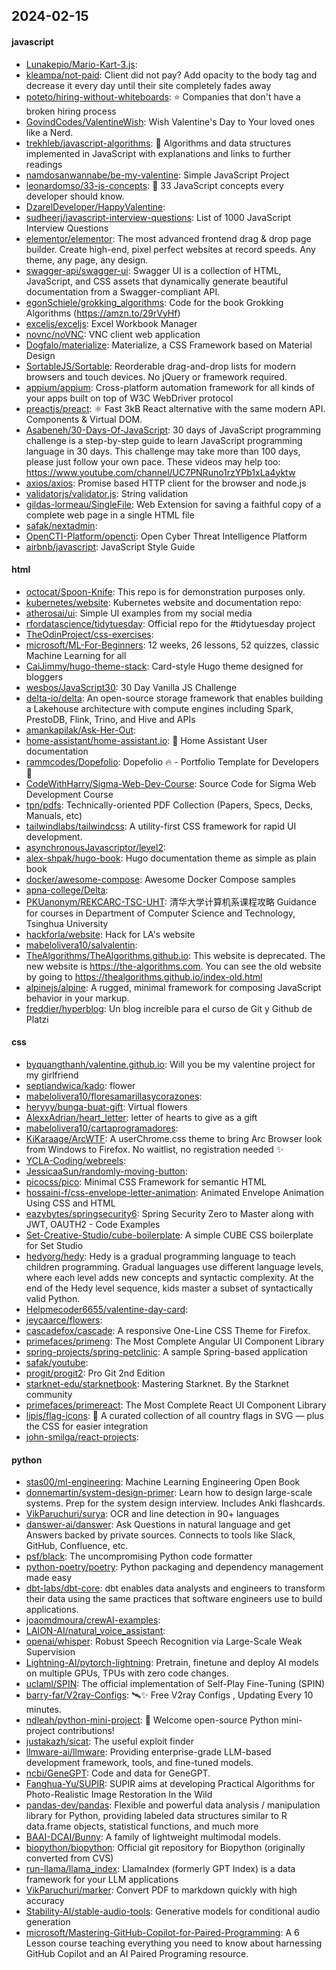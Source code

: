 ## 2024-02-15

#### javascript
* [Lunakepio/Mario-Kart-3.js](https://github.com/Lunakepio/Mario-Kart-3.js): 
* [kleampa/not-paid](https://github.com/kleampa/not-paid): Client did not pay? Add opacity to the body tag and decrease it every day until their site completely fades away
* [poteto/hiring-without-whiteboards](https://github.com/poteto/hiring-without-whiteboards): ⭐️ Companies that don't have a broken hiring process
* [GovindCodes/ValentineWish](https://github.com/GovindCodes/ValentineWish): Wish Valentine's Day to Your loved ones like a Nerd.
* [trekhleb/javascript-algorithms](https://github.com/trekhleb/javascript-algorithms): 📝 Algorithms and data structures implemented in JavaScript with explanations and links to further readings
* [namdosanwannabe/be-my-valentine](https://github.com/namdosanwannabe/be-my-valentine): Simple JavaScript Project
* [leonardomso/33-js-concepts](https://github.com/leonardomso/33-js-concepts): 📜 33 JavaScript concepts every developer should know.
* [DzarelDeveloper/HappyValentine](https://github.com/DzarelDeveloper/HappyValentine): 
* [sudheerj/javascript-interview-questions](https://github.com/sudheerj/javascript-interview-questions): List of 1000 JavaScript Interview Questions
* [elementor/elementor](https://github.com/elementor/elementor): The most advanced frontend drag & drop page builder. Create high-end, pixel perfect websites at record speeds. Any theme, any page, any design.
* [swagger-api/swagger-ui](https://github.com/swagger-api/swagger-ui): Swagger UI is a collection of HTML, JavaScript, and CSS assets that dynamically generate beautiful documentation from a Swagger-compliant API.
* [egonSchiele/grokking_algorithms](https://github.com/egonSchiele/grokking_algorithms): Code for the book Grokking Algorithms (https://amzn.to/29rVyHf)
* [exceljs/exceljs](https://github.com/exceljs/exceljs): Excel Workbook Manager
* [novnc/noVNC](https://github.com/novnc/noVNC): VNC client web application
* [Dogfalo/materialize](https://github.com/Dogfalo/materialize): Materialize, a CSS Framework based on Material Design
* [SortableJS/Sortable](https://github.com/SortableJS/Sortable): Reorderable drag-and-drop lists for modern browsers and touch devices. No jQuery or framework required.
* [appium/appium](https://github.com/appium/appium): Cross-platform automation framework for all kinds of your apps built on top of W3C WebDriver protocol
* [preactjs/preact](https://github.com/preactjs/preact): ⚛️ Fast 3kB React alternative with the same modern API. Components & Virtual DOM.
* [Asabeneh/30-Days-Of-JavaScript](https://github.com/Asabeneh/30-Days-Of-JavaScript): 30 days of JavaScript programming challenge is a step-by-step guide to learn JavaScript programming language in 30 days. This challenge may take more than 100 days, please just follow your own pace. These videos may help too: https://www.youtube.com/channel/UC7PNRuno1rzYPb1xLa4yktw
* [axios/axios](https://github.com/axios/axios): Promise based HTTP client for the browser and node.js
* [validatorjs/validator.js](https://github.com/validatorjs/validator.js): String validation
* [gildas-lormeau/SingleFile](https://github.com/gildas-lormeau/SingleFile): Web Extension for saving a faithful copy of a complete web page in a single HTML file
* [safak/nextadmin](https://github.com/safak/nextadmin): 
* [OpenCTI-Platform/opencti](https://github.com/OpenCTI-Platform/opencti): Open Cyber Threat Intelligence Platform
* [airbnb/javascript](https://github.com/airbnb/javascript): JavaScript Style Guide

#### html
* [octocat/Spoon-Knife](https://github.com/octocat/Spoon-Knife): This repo is for demonstration purposes only.
* [kubernetes/website](https://github.com/kubernetes/website): Kubernetes website and documentation repo:
* [atherosai/ui](https://github.com/atherosai/ui): Simple UI examples from my social media
* [rfordatascience/tidytuesday](https://github.com/rfordatascience/tidytuesday): Official repo for the #tidytuesday project
* [TheOdinProject/css-exercises](https://github.com/TheOdinProject/css-exercises): 
* [microsoft/ML-For-Beginners](https://github.com/microsoft/ML-For-Beginners): 12 weeks, 26 lessons, 52 quizzes, classic Machine Learning for all
* [CaiJimmy/hugo-theme-stack](https://github.com/CaiJimmy/hugo-theme-stack): Card-style Hugo theme designed for bloggers
* [wesbos/JavaScript30](https://github.com/wesbos/JavaScript30): 30 Day Vanilla JS Challenge
* [delta-io/delta](https://github.com/delta-io/delta): An open-source storage framework that enables building a Lakehouse architecture with compute engines including Spark, PrestoDB, Flink, Trino, and Hive and APIs
* [amankapilak/Ask-Her-Out](https://github.com/amankapilak/Ask-Her-Out): 
* [home-assistant/home-assistant.io](https://github.com/home-assistant/home-assistant.io): 📘 Home Assistant User documentation
* [rammcodes/Dopefolio](https://github.com/rammcodes/Dopefolio): Dopefolio 🔥 - Portfolio Template for Developers 🚀
* [CodeWithHarry/Sigma-Web-Dev-Course](https://github.com/CodeWithHarry/Sigma-Web-Dev-Course): Source Code for Sigma Web Development Course
* [tpn/pdfs](https://github.com/tpn/pdfs): Technically-oriented PDF Collection (Papers, Specs, Decks, Manuals, etc)
* [tailwindlabs/tailwindcss](https://github.com/tailwindlabs/tailwindcss): A utility-first CSS framework for rapid UI development.
* [asynchronousJavascriptor/level2](https://github.com/asynchronousJavascriptor/level2): 
* [alex-shpak/hugo-book](https://github.com/alex-shpak/hugo-book): Hugo documentation theme as simple as plain book
* [docker/awesome-compose](https://github.com/docker/awesome-compose): Awesome Docker Compose samples
* [apna-college/Delta](https://github.com/apna-college/Delta): 
* [PKUanonym/REKCARC-TSC-UHT](https://github.com/PKUanonym/REKCARC-TSC-UHT): 清华大学计算机系课程攻略 Guidance for courses in Department of Computer Science and Technology, Tsinghua University
* [hackforla/website](https://github.com/hackforla/website): Hack for LA's website
* [mabelolivera10/salvalentin](https://github.com/mabelolivera10/salvalentin): 
* [TheAlgorithms/TheAlgorithms.github.io](https://github.com/TheAlgorithms/TheAlgorithms.github.io): This website is deprecated. The new website is https://the-algorithms.com. You can see the old website by going to https://thealgorithms.github.io/index-old.html
* [alpinejs/alpine](https://github.com/alpinejs/alpine): A rugged, minimal framework for composing JavaScript behavior in your markup.
* [freddier/hyperblog](https://github.com/freddier/hyperblog): Un blog increíble para el curso de Git y Github de Platzi

#### css
* [byquangthanh/valentine.github.io](https://github.com/byquangthanh/valentine.github.io): Will you be my valentine project for my girlfriend
* [septiandwica/kado](https://github.com/septiandwica/kado): flower
* [mabelolivera10/floresamarillasycorazones](https://github.com/mabelolivera10/floresamarillasycorazones): 
* [heryyy/bunga-buat-gift](https://github.com/heryyy/bunga-buat-gift): Virtual flowers
* [AlexxAdrian/heart_letter](https://github.com/AlexxAdrian/heart_letter): letter of hearts to give as a gift
* [mabelolivera10/cartaprogramadores](https://github.com/mabelolivera10/cartaprogramadores): 
* [KiKaraage/ArcWTF](https://github.com/KiKaraage/ArcWTF): A userChrome.css theme to bring Arc Browser look from Windows to Firefox. No waitlist, no registration needed ✨
* [YCLA-Coding/webreels](https://github.com/YCLA-Coding/webreels): 
* [JessicaaSun/randomly-moving-button](https://github.com/JessicaaSun/randomly-moving-button): 
* [picocss/pico](https://github.com/picocss/pico): Minimal CSS Framework for semantic HTML
* [hossaini-f/css-envelope-letter-animation](https://github.com/hossaini-f/css-envelope-letter-animation): Animated Envelope Animation Using CSS and HTML
* [eazybytes/springsecurity6](https://github.com/eazybytes/springsecurity6): Spring Security Zero to Master along with JWT, OAUTH2 - Code Examples
* [Set-Creative-Studio/cube-boilerplate](https://github.com/Set-Creative-Studio/cube-boilerplate): A simple CUBE CSS boilerplate for Set Studio
* [hedyorg/hedy](https://github.com/hedyorg/hedy): Hedy is a gradual programming language to teach children programming. Gradual languages use different language levels, where each level adds new concepts and syntactic complexity. At the end of the Hedy level sequence, kids master a subset of syntactically valid Python.
* [Helpmecoder6655/valentine-day-card](https://github.com/Helpmecoder6655/valentine-day-card): 
* [jeycaarce/flowers](https://github.com/jeycaarce/flowers): 
* [cascadefox/cascade](https://github.com/cascadefox/cascade): A responsive One-Line CSS Theme for Firefox.
* [primefaces/primeng](https://github.com/primefaces/primeng): The Most Complete Angular UI Component Library
* [spring-projects/spring-petclinic](https://github.com/spring-projects/spring-petclinic): A sample Spring-based application
* [safak/youtube](https://github.com/safak/youtube): 
* [progit/progit2](https://github.com/progit/progit2): Pro Git 2nd Edition
* [starknet-edu/starknetbook](https://github.com/starknet-edu/starknetbook): Mastering Starknet. By the Starknet community
* [primefaces/primereact](https://github.com/primefaces/primereact): The Most Complete React UI Component Library
* [lipis/flag-icons](https://github.com/lipis/flag-icons): 🎏 A curated collection of all country flags in SVG — plus the CSS for easier integration
* [john-smilga/react-projects](https://github.com/john-smilga/react-projects): 

#### python
* [stas00/ml-engineering](https://github.com/stas00/ml-engineering): Machine Learning Engineering Open Book
* [donnemartin/system-design-primer](https://github.com/donnemartin/system-design-primer): Learn how to design large-scale systems. Prep for the system design interview. Includes Anki flashcards.
* [VikParuchuri/surya](https://github.com/VikParuchuri/surya): OCR and line detection in 90+ languages
* [danswer-ai/danswer](https://github.com/danswer-ai/danswer): Ask Questions in natural language and get Answers backed by private sources. Connects to tools like Slack, GitHub, Confluence, etc.
* [psf/black](https://github.com/psf/black): The uncompromising Python code formatter
* [python-poetry/poetry](https://github.com/python-poetry/poetry): Python packaging and dependency management made easy
* [dbt-labs/dbt-core](https://github.com/dbt-labs/dbt-core): dbt enables data analysts and engineers to transform their data using the same practices that software engineers use to build applications.
* [joaomdmoura/crewAI-examples](https://github.com/joaomdmoura/crewAI-examples): 
* [LAION-AI/natural_voice_assistant](https://github.com/LAION-AI/natural_voice_assistant): 
* [openai/whisper](https://github.com/openai/whisper): Robust Speech Recognition via Large-Scale Weak Supervision
* [Lightning-AI/pytorch-lightning](https://github.com/Lightning-AI/pytorch-lightning): Pretrain, finetune and deploy AI models on multiple GPUs, TPUs with zero code changes.
* [uclaml/SPIN](https://github.com/uclaml/SPIN): The official implementation of Self-Play Fine-Tuning (SPIN)
* [barry-far/V2ray-Configs](https://github.com/barry-far/V2ray-Configs): 🛰️✨ Free V2ray Configs , Updating Every 10 minutes.
* [ndleah/python-mini-project](https://github.com/ndleah/python-mini-project): 🙌 Welcome open-source Python mini-project contributions!
* [justakazh/sicat](https://github.com/justakazh/sicat): The useful exploit finder
* [llmware-ai/llmware](https://github.com/llmware-ai/llmware): Providing enterprise-grade LLM-based development framework, tools, and fine-tuned models.
* [ncbi/GeneGPT](https://github.com/ncbi/GeneGPT): Code and data for GeneGPT.
* [Fanghua-Yu/SUPIR](https://github.com/Fanghua-Yu/SUPIR): SUPIR aims at developing Practical Algorithms for Photo-Realistic Image Restoration In the Wild
* [pandas-dev/pandas](https://github.com/pandas-dev/pandas): Flexible and powerful data analysis / manipulation library for Python, providing labeled data structures similar to R data.frame objects, statistical functions, and much more
* [BAAI-DCAI/Bunny](https://github.com/BAAI-DCAI/Bunny): A family of lightweight multimodal models.
* [biopython/biopython](https://github.com/biopython/biopython): Official git repository for Biopython (originally converted from CVS)
* [run-llama/llama_index](https://github.com/run-llama/llama_index): LlamaIndex (formerly GPT Index) is a data framework for your LLM applications
* [VikParuchuri/marker](https://github.com/VikParuchuri/marker): Convert PDF to markdown quickly with high accuracy
* [Stability-AI/stable-audio-tools](https://github.com/Stability-AI/stable-audio-tools): Generative models for conditional audio generation
* [microsoft/Mastering-GitHub-Copilot-for-Paired-Programming](https://github.com/microsoft/Mastering-GitHub-Copilot-for-Paired-Programming): A 6 Lesson course teaching everything you need to know about harnessing GitHub Copilot and an AI Paired Programing resource.

